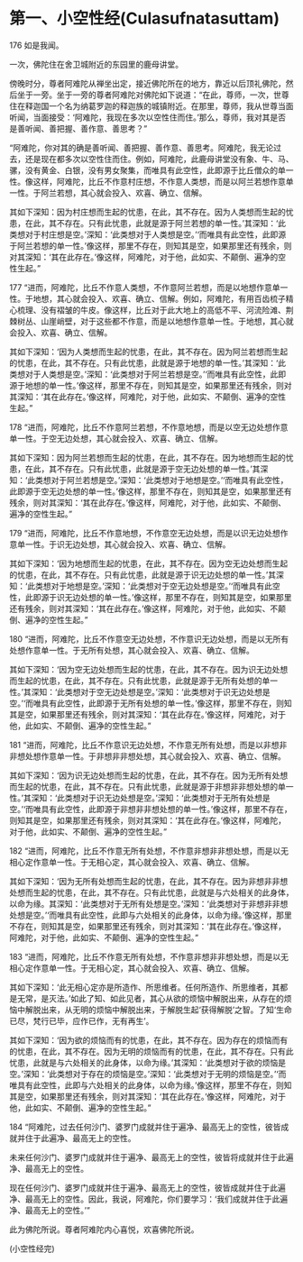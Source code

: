 # 第一、小空性经(Culasufnatasuttam)

176 如是我闻。

一次，佛陀住在舍卫城附近的东园里的鹿母讲堂。

傍晚时分，尊者阿难陀从禅坐出定，接近佛陀所在的地方，靠近以后顶礼佛陀，然后坐于一旁。坐于一旁的尊者阿难陀对佛陀如下说道：“在此，尊师，一次，世尊住在释迦国一个名为纳葛罗迦的释迦族的城镇附近。在那里，尊师，我从世尊当面听闻，当面接受：‘阿难陀，我现在多次以空性住而住。’那么，尊师，我对其是否是善听闻、善把握、善作意、善思考？”

“阿难陀，你对其的确是善听闻、善把握、善作意、善思考。阿难陀，我无论过去，还是现在都多次以空性住而住。例如，阿难陀，此鹿母讲堂没有象、牛、马、骡，没有黄金、白银，没有男女聚集，而唯具有此空性，此即源于比丘僧众的单一性。像这样，阿难陀，比丘不作意村庄想，不作意人类想，而是以阿兰若想作意单一性。于阿兰若想，其心就会投入、欢喜、确立、信解。

其如下深知：因为村庄想而生起的忧患，在此，其不存在。因为人类想而生起的忧患，在此，其不存在。只有此忧患，此就是源于阿兰若想的单一性。’其深知：‘此类想对于村庄想是空。’深知：‘此类想对于人类想是空。’‘而唯具有此空性，此即源于阿兰若想的单一性。’像这样，那里不存在，则知其是空，如果那里还有残余，则对其深知：‘其在此存在。’像这样，阿难陀，对于他，此如实、不颠倒、遍净的空性生起。”

177 “进而，阿难陀，比丘不作意人类想，不作意阿兰若想，而是以地想作意单一性。于地想，其心就会投入、欢喜、确立、信解。例如，阿难陀，有用百齿梳子精心梳理、没有褶皱的牛皮。像这样，比丘对于此大地上的高低不平、河流险滩、荆棘树丛、山崖峭壁，对于这些都不作意，而是以地想作意单一性。于地想，其心就会投入、欢喜、确立、信解。

其如下深知：‘因为人类想而生起的忧患，在此，其不存在。因为阿兰若想而生起的忧患，在此，其不存在。只有此忧患，此就是源于地想的单一性。’其深知：‘此类想对于人类想是空。’深知：‘此类想对于阿兰若想是空。’‘而唯具有此空性，此即源于地想的单一性。’像这样，那里不存在，则知其是空，如果那里还有残余，则对其深知：‘其在此存在。’像这样，阿难陀，对于他，此如实、不颠倒、遍净的空性生起。”

178 “进而，阿难陀，比丘不作意阿兰若想，不作意地想，而是以空无边处想作意单一性。于空无边处想，其心就会投入、欢喜、确立、信解。

其如下深知：因为阿兰若想而生起的忧患，在此，其不存在。因为地想而生起的忧患，在此，其不存在。只有此忧患，此就是源于空无边处想的单一性。’其深知：‘此类想对于阿兰若想是空。’深知：‘此类想对于地想是空。’‘而唯具有此空性，此即源于空无边处想的单一性。’像这样，那里不存在，则知其是空，如果那里还有残余，则对其深知：‘其在此存在。’像这样，阿难陀，对于他，此如实、不颠倒、遍净的空性生起。”

179 “进而，阿难陀，比丘不作意地想，不作意空无边处想，而是以识无边处想作意单一性。于识无边处想，其心就会投入、欢喜、确立、信解。

其如下深知：‘因为地想而生起的忧患，在此，其不存在。因为空无边处想而生起的忧患，在此，其不存在。只有此忧患，此就是源于识无边处想的单一性。’其深知：‘此类想对于地想是空。’深知：‘此类想对于空无边处想是空。’‘而唯具有此空性，此即源于识无边处想的单一性。’像这样，那里不存在，则知其是空，如果那里还有残余，则对其深知：‘其在此存在。’像这样，阿难陀，对于他，此如实、不颠倒、遍净的空性生起。”

180 “进而，阿难陀，比丘不作意空无边处想，不作意识无边处想，而是以无所有处想作意单一性。于无所有处想，其心就会投入、欢喜、确立、信解。

其如下深知：‘因为空无边处想而生起的忧患，在此，其不存在。因为识无边处想而生起的忧患，在此，其不存在。只有此忧患，此就是源于无所有处想的单一性。’其深知：‘此类想对于空无边处想是空。’深知：‘此类想对于识无边处想是空。’‘而唯具有此空性，此即源于无所有处想的单一性。’像这样，那里不存在，则知其是空，如果那里还有残余，则对其深知：‘其在此存在。’像这样，阿难陀，对于他，此如实、不颠倒、遍净的空性生起。”

181 “进而，阿难陀，比丘不作意识无边处想，不作意无所有处想，而是以非想非非想处想作意单一性。于非想非非想处想，其心就会投入、欢喜、确立、信解。

其如下深知：‘因为识无边处想而生起的忧患，在此，其不存在。因为无所有处想而生起的忧患，在此，其不存在。只有此忧患，此就是源于非想非非想处想的单一性。’其深知：‘此类想对于识无边处想是空。’深知：‘此类想对于无所有处想是空。’‘而唯具有此空性，此即源于非想非非想处想的单一性。’像这样，那里不存在，则知其是空，如果那里还有残余，则对其深知：‘其在此存在。’像这样，阿难陀，对于他，此如实、不颠倒、遍净的空性生起。”

182 “进而，阿难陀，比丘不作意无所有处想，不作意非想非非想处想，而是以无相心定作意单一性。于无相心定，其心就会投入、欢喜、确立、信解。

其如下深知：‘因为无所有处想而生起的忧患，在此，其不存在。因为非想非非想处想而生起的忧患，在此，其不存在。只有此忧患，此就是与六处相关的此身体，以命为缘。其深知：‘此类想对于无所有处想是空。’深知：‘此类想对于非想非非想处想是空。’‘而唯具有此空性，此即与六处相关的此身体，以命为缘。’像这样，那里不存在，则知其是空，如果那里还有残余，则对其深知：‘其在此存在。’像这样，阿难陀，对于他，此如实、不颠倒、遍净的空性生起。”

183 “进而，阿难陀，比丘不作意无所有处想，不作意非想非非想处想，而是以无相心定作意单一性。于无相心定，其心就会投入、欢喜、确立、信解。

其如下深知：‘此无相心定亦是所造作、所思维者。任何所造作、所思维者，其都是无常，是灭法。’如此了知、如此见者，其心从欲的烦恼中解脱出来，从存在的烦恼中解脱出来，从无明的烦恼中解脱出来，于解脱生起‘获得解脱’之智。了知‘生命已尽，梵行已毕，应作已作，无有再生’。

其如下深知：‘因为欲的烦恼而有的忧患，在此，其不存在。因为存在的烦恼而有的忧患，在此，其不存在。因为无明的烦恼而有的忧患，在此，其不存在。只有此忧患，此就是与六处相关的此身体，以命为缘。’其深知：‘此类想对于欲的烦恼是空。’深知：‘此类想对于存在的烦恼是空。’深知：‘此类想对于无明的烦恼是空。’‘而唯具有此空性，此即与六处相关的此身体，以命为缘。’像这样，那里不存在，则知其是空，如果那里还有残余，则对其深知：‘其在此存在。’像这样，阿难陀，对于他，此如实、不颠倒、遍净的空性生起。”

184 “阿难陀，过去任何沙门、婆罗门成就并住于遍净、最高无上的空性，彼皆成就并住于此遍净、最高无上的空性。

未来任何沙门、婆罗门成就并住于遍净、最高无上的空性，彼皆将成就并住于此遍净、最高无上的空性。

现在任何沙门、婆罗门成就并住于遍净、最高无上的空性，彼皆成就并住于此遍净、最高无上的空性。因此，我说，阿难陀，你们要学习：‘我们成就并住于此遍净、最高无上的空性。’”

此为佛陀所说。尊者阿难陀内心喜悦，欢喜佛陀所说。

(小空性经完)
